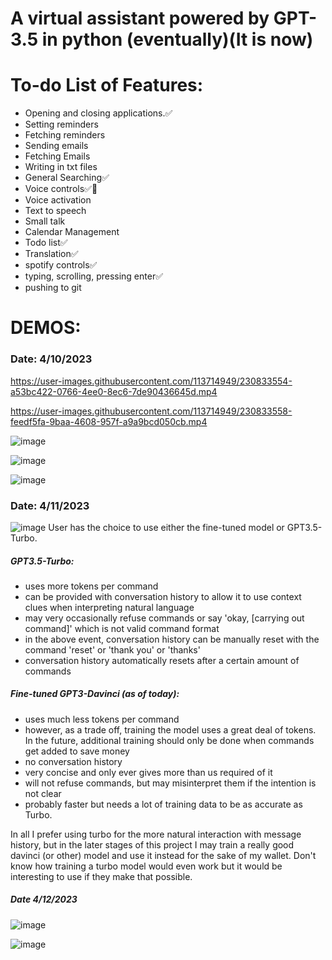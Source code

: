 # A virtual assistant powered by GPT-3.5 in python (eventually)(It is now)


# To-do List of Features:
- Opening and closing applications.✅
- Setting reminders
- Fetching reminders
- Sending emails
- Fetching Emails
- Writing in txt files
- General Searching✅
- Voice controls✅🛑
- Voice activation
- Text to speech
- Small talk
- Calendar Management
- Todo list✅
- Translation✅
- spotify controls✅
- typing, scrolling, pressing enter✅
- pushing to git

# DEMOS:
### Date: 4/10/2023

https://user-images.githubusercontent.com/113714949/230833554-a53bc422-0766-4ee0-8ec6-7de90436645d.mp4


https://user-images.githubusercontent.com/113714949/230833558-feedf5fa-9baa-4608-957f-a9a9bcd050cb.mp4

![image](https://user-images.githubusercontent.com/113714949/230833657-34f327db-8004-4309-9060-a55195738a2e.png)

![image](https://user-images.githubusercontent.com/113714949/230833492-1abab432-cd52-4d84-9936-a8bf25494fbe.png)

![image](https://user-images.githubusercontent.com/113714949/230943377-07a423f7-09a9-4f0c-bd5a-8569a8ede041.png)

### Date: 4/11/2023

![image](https://user-images.githubusercontent.com/113714949/231106839-77290444-a263-4966-ab96-14199509ed47.png)
User has the choice to use either the fine-tuned model or GPT3.5-Turbo.
##### GPT3.5-Turbo:
- uses more tokens per command
- can be provided with conversation history to allow it to use context clues when interpreting natural language
- may very occasionally refuse commands or say 'okay,  [carrying out command]' which is not valid command format
- in the above event, conversation history can be manually reset with the command 'reset' or 'thank you' or 'thanks'
- conversation history automatically resets after a certain amount of commands

##### Fine-tuned GPT3-Davinci (as of today):
- uses much less tokens per command
- however, as a trade off, training the model uses a great deal of tokens. In the future, additional training should only be done when commands get added to save money 
- no conversation history
- very concise and only ever gives more than us required of it
- will not refuse commands, but may misinterpret them if the intention is not clear
- probably faster but needs a lot of training data to be as accurate as Turbo.

In all I prefer using turbo for the more natural interaction with message history, but in the later stages of this project I may train a really good davinci (or other) model and use it instead for the sake of my wallet. Don't know how training a turbo model would even work but it would be interesting to use if they make that possible.

##### Date 4/12/2023

![image](https://user-images.githubusercontent.com/113714949/231656242-5e85f1d4-e0bd-4b80-b6d7-87c157ebc2ac.png)

![image](https://user-images.githubusercontent.com/113714949/231656323-ac30e9b4-780c-41e3-9b46-75982cf91c18.png)
